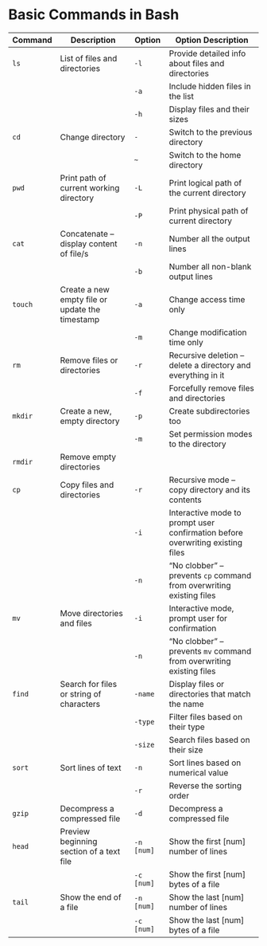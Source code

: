 # Basic Commands in Bash

| Command | Description | Option | Option Description |
|---------|-------------|--------|--------------------|
| `ls` | List of files and directories | `-l` | Provide detailed info about files and directories |
|  |  | `-a` | Include hidden files in the list |
|  |  | `-h` | Display files and their sizes |
| `cd` | Change directory | `-` | Switch to the previous directory |
|  |  | `~` | Switch to the home directory |
| `pwd` | Print path of current working directory | `-L` | Print logical path of the current directory |
|  |  | `-P` | Print physical path of current directory |
| `cat` | Concatenate – display content of file/s | `-n` | Number all the output lines |
|  |  | `-b` | Number all non-blank output lines |
| `touch` | Create a new empty file or update the timestamp | `-a` | Change access time only |
|  |  | `-m` | Change modification time only |
| `rm` | Remove files or directories | `-r` | Recursive deletion – delete a directory and everything in it |
|  |  | `-f` | Forcefully remove files and directories |
| `mkdir` | Create a new, empty directory | `-p` | Create subdirectories too |
|  |  | `-m` | Set permission modes to the directory |
| `rmdir` | Remove empty directories |  |  |
| `cp` | Copy files and directories | `-r` | Recursive mode – copy directory and its contents |
|  |  | `-i` | Interactive mode to prompt user confirmation before overwriting existing files |
|  |  | `-n` | “No clobber” – prevents `cp` command from overwriting existing files |
| `mv` | Move directories and files | `-i` | Interactive mode, prompt user for confirmation |
|  |  | `-n` | “No clobber” – prevents `mv` command from overwriting existing files |
| `find` | Search for files or string of characters | `-name` | Display files or directories that match the name |
|  |  | `-type` | Filter files based on their type |
|  |  | `-size` | Search files based on their size |
| `sort` | Sort lines of text | `-n` | Sort lines based on numerical value |
|  |  | `-r` | Reverse the sorting order |
| `gzip` | Decompress a compressed file | `-d` | Decompress a compressed file |
| `head` | Preview beginning section of a text file | `-n [num]` | Show the first [num] number of lines |
|  |  | `-c [num]` | Show the first [num] bytes of a file |
| `tail` | Show the end of a file | `-n [num]` | Show the last [num] number of lines |
|  |  | `-c [num]` | Show the last [num] bytes of a file |
